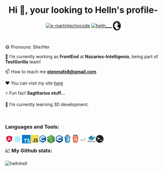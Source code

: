 
<h1 align="center">Hi 👋, your looking to Helln's profile-</h1>
<p align="center">
<a href="https://linkedin.com/in/e-martintechncode" target="blank"><img align="center" src="https://raw.githubusercontent.com/peterthehan/peterthehan/master/assets/linkedin.svg" alt="e-martintechncode" width="25px" margin="5px" /></a>
<a href="https://instagram.com/helln_rm" target="blank"><img align="center" src="https://raw.githubusercontent.com/hussainweb/hussainweb/main/icons/instagram.png" alt="helln___"  width="25px" /></a>
<a href="https://hellnhell.github.io" target="blank"><img align="center" src="https://raw.githubusercontent.com/iconic/open-iconic/master/svg/globe.svg" alt="helln___" height="30" width="25px"  /></a>
</p>
<br>


😄 Pronouns: She/Her

🌱 I’m currently working as **FrontEnd** at **Nazaries-Intelligenia**,
   being part of **TestGorilla** team!

📫 How to reach me **elenmafe8@gmail.com**

❤️ You can visit my site <a href="https://hellnhell.github.io">here</a>

⚡ Fun fact **Sagittarius stuff...**

🚀 I’m currently learning 3D development.


<br>
<div>
<h3 align="left">Languages and Tools:</h3>
<p align="left"> <a href="https://angular.io/" target="_blank"> <img align="left" src="https://raw.githubusercontent.com/github/explore/80688e429a7d4ef2fca1e82350fe8e3517d3494d/topics/angular/angular.png" alt="angular" width="26px"/> </a>
<a href="https://es.reactjs.org/" target="_blank"> <img align="left" src="https://raw.githubusercontent.com/github/explore/80688e429a7d4ef2fca1e82350fe8e3517d3494d/topics/react/react.png" alt="nginx" width="28px"/>
<a href="https://www.typescriptlang.org/" target="_blank"> <img align="left" src="https://raw.githubusercontent.com/devicons/devicon/master/icons/typescript/typescript-original.svg" alt="typescript" width="28px"/> </a>
<a href="https://developer.mozilla.org/en-US/docs/Web/JavaScript" target="_blank"> <img align="left" src="https://raw.githubusercontent.com/devicons/devicon/master/icons/javascript/javascript-original.svg" alt="javascript" width="26px"/> </a>
<a href="https://www.cprogramming.com/" target="_blank"> <img align="left" src="https://raw.githubusercontent.com/devicons/devicon/master/icons/c/c-original.svg" alt="c" width="26px" /> </a>
<a href="https://www.typescriptlang.org/" target="_blank"> <img align="left" src="https://raw.githubusercontent.com/github/explore/80688e429a7d4ef2fca1e82350fe8e3517d3494d/topics/nodejs/nodejs.png" alt="node" width="28px"/> </a>
<a href="https://www.cprogramming.com/" target="_blank"> <img align="left" src="https://raw.githubusercontent.com/devicons/devicon/master/icons/cplusplus/cplusplus-original.svg" alt="cpp" width="26px" /> </a>
<a href="https://developer.mozilla.org/es/docs/Web/CSS" target="_blank"> <img align="left" src="https://raw.githubusercontent.com/devicons/devicon/master/icons/css3/css3-original-wordmark.svg" alt="css3" width="26px"/> </a>
<a href="https://developer.mozilla.org/en-US/docs/Web/HTML" target="_blank"> <img align="left" src="https://raw.githubusercontent.com/devicons/devicon/master/icons/html5/html5-original-wordmark.svg" alt="html5" width="26px"/> </a>
<a href="https://nestjs.com/" target="_blank"> <img align="left" src="https://raw.githubusercontent.com/github/explore/80688e429a7d4ef2fca1e82350fe8e3517d3494d/topics/mysql/mysql.png" alt="mysql" width="26px"/> </a>
<a href="https://www.docker.com/" target="_blank"> <img align="left" src="https://raw.githubusercontent.com/devicons/devicon/master/icons/docker/docker-original-wordmark.svg" alt="docker" width="26px"/> </a>
</a><a href="https://www.unix.com/" target="_blank"> <img align="left" src="https://raw.githubusercontent.com/github/explore/80688e429a7d4ef2fca1e82350fe8e3517d3494d/topics/terminal/terminal.png" alt="terminal" width="26px"/> </a>
</p>
</div>
<br>
<div>
<h3 align="left">📈 My Github stats:</h3>
<p align="left"> <img src="https://github-readme-stats.vercel.app/api?username=hellnhell&show_icons=true&theme=gotham" alt="hellnhell" />
</div>







